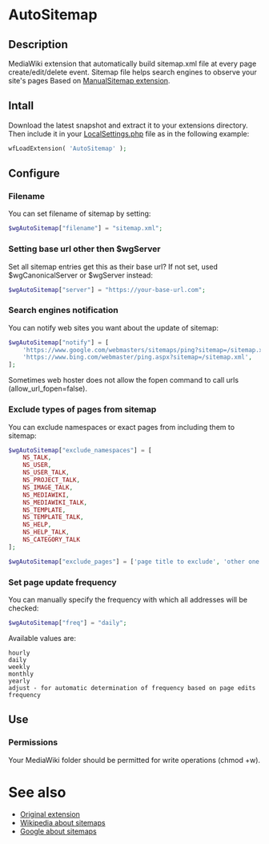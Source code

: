 # AutoSitemap
## Description
MediaWiki extension that automatically build sitemap.xml file at every page create/edit/delete event. Sitemap file helps search engines to observe your site's pages
Based on [ManualSitemap extension](https://www.mediawiki.org/wiki/Extension:ManualSitemap).

## Intall
Download the latest snapshot and extract it to your extensions directory. Then include it in your [LocalSettings.php](https://www.mediawiki.org/wiki/Manual:LocalSettings.php) file as in the following example:
```php
wfLoadExtension( 'AutoSitemap' );
```

## Configure
### Filename
You can set filename of sitemap by setting:
```php
$wgAutoSitemap["filename"] = "sitemap.xml";
```
### Setting base url other then $wgServer
Set all sitemap entries get this as their base url? If not set, used $wgCanonicalServer or $wgServer instead:
```php
$wgAutoSitemap["server"] = "https://your-base-url.com";
```

### Search engines notification
You can notify web sites you want about the update of sitemap:
```php
$wgAutoSitemap["notify"] = [
    'https://www.google.com/webmasters/sitemaps/ping?sitemap=/sitemap.xml',
    'https://www.bing.com/webmaster/ping.aspx?sitemap=/sitemap.xml',
];
```
Sometimes web hoster does not allow the fopen command to call urls (allow_url_fopen=false).

### Exclude types of pages from sitemap
You can exclude namespaces or exact pages from including them to sitemap:
```php
$wgAutoSitemap["exclude_namespaces"] = [
    NS_TALK,
    NS_USER,   
    NS_USER_TALK,
    NS_PROJECT_TALK,
    NS_IMAGE_TALK,
    NS_MEDIAWIKI,   
    NS_MEDIAWIKI_TALK,
    NS_TEMPLATE,
    NS_TEMPLATE_TALK,
    NS_HELP,   
    NS_HELP_TALK,
    NS_CATEGORY_TALK
];      

$wgAutoSitemap["exclude_pages"] = ['page title to exclude', 'other one'];
```
### Set page update frequency
You can manually specify the frequency with which all addresses will be checked:
```php
$wgAutoSitemap["freq"] = "daily";
```
Available values are:
```
hourly
daily
weekly
monthly
yearly
adjust - for automatic determination of frequency based on page edits frequency
```

## Use
### Permissions
Your MediaWiki folder should be permitted for write operations (chmod +w).

# See also
* [Original extension](https://www.mediawiki.org/wiki/Extension:ManualSitemap)
* [Wikipedia about sitemaps](https://en.wikipedia.org/wiki/Sitemaps)
* [Google about sitemaps](https://support.google.com/webmasters/answer/156184)